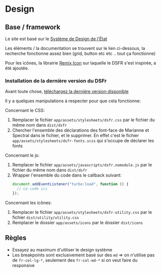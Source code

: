 # Design

## Base / framework

Le site est basé sur le [Système de Design de
l'État](https://gouvfr.atlassian.net/wiki/spaces/DB/overview)

Les éléments / la documentation se trouvent sur le lien ci-dessous, la recherche
fonctionne assez bien (grid, button etc etc .. tout ça fonctionne)

Pour les icônes, la librairie [Remix Icon](https://remixicon.com/) sur laquelle
le DSFR s'est inspirée, a été ajoutée.

### Installation de la dernière version du DSFr

Avant toute chose, [téléchargez la dernière version
disponible](https://github.com/GouvernementFR/dsfr/releases)

Il y a quelques manipulations à respecter pour que cela fonctionne:

Concernant le CSS:

1. Remplacer le fichier `app/assets/stylesheets/dsfr.css` par le fichier du même nom dans `dist/dsfr`
2. Chercher l'ensemble des déclarations des font-face de Marianne et Spectral
   dans le fichier, et le supprimer. En effet c'est le fichier
   `app/assets/stylesheets/dsfr-fonts.scss` qui s'occupe de déclarer les fonts

Concernant le js:

1. Remplacer le fichier `app/assets/javascripts/dsfr.nomodule.js` par le fichier
   du même nom dans `dist/dsfr`
2. Wrapper l'ensemble du code dans le callback suivant:
   ```js
   document.addEventListener("turbo:load", function () {
     // Le code ici
   });
   ```

Concernant les icônes:

1. Remplacer le fichier `app/assets/stylesheets/dsfr-utility.css` par le fichier `dist/utility/utility.css`
2. Remplacer le dossier `app/assets/icons` par le dossier `dist/icons`

## Règles

- Essayez au maximum d'utiliser le design système
- Les breakpoints sont exclusivement basé sur des `md` => on n'utilise pas de
  `fr-col-lg-*`, seulement des `fr-col-md-*` si on veut faire du responsive
